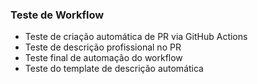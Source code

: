 ### Teste de Workflow
- Teste de criação automática de PR via GitHub Actions
- Teste de descrição profissional no PR
- Teste final de automação do workflow
- Teste do template de descrição automática